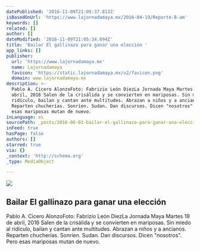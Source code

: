 ```yaml
---
datePublished: '2016-11-09T21:05:37.813Z'
isBasedOnUrl: 'https://www.lajornadamaya.mx/2016-04-19/Reporte-8-am'
keywords: []
related: []
author: []
dateModified: '2016-11-09T21:05:34.894Z'
title: 'Bailar El gallinazo para ganar una elección '
app_links: []
publisher:
  url: 'https://www.lajornadamaya.mx'
  name: Lajornadamaya
  favicon: 'https://static.lajornadamaya.mx/v2/favicon.png'
  domain: www.lajornadamaya.mx
description: >-
  Pablo A. Cicero AlonzoFoto: Fabrizio León DiezLa Jornada Maya Martes 19 de
  abril, 2016 Salen de la crisálida y se convierten en mariposas. Sin miedo al
  ridículo, bailan y cantan ante multitudes. Abrazan a niños y a ancianos.
  Reparten chucherías. Sonríen. Sudan. Dan discursos. Dicen "nosotros". Pero
  esas mariposas mutan de nuevo.
inLanguage: es
sourcePath: _posts/2016-06-01-bailar-el-gallinazo-para-ganar-una-eleccion.md
inFeed: true
hasPage: false
authors: []
starred: true
via: {}
_context: 'http://schema.org'
_type: MediaObject

---
```

<article style=""><img src="https://s3-us-west-2.amazonaws.com/the-grid-img/p/bce1ed404ef55feeef718b607ad8463adc542131.jpg" /><h1>Bailar El gallinazo para ganar una elección </h1><p>Pablo A. Cicero AlonzoFoto: Fabrizio León DiezLa Jornada Maya Martes 19 de abril, 2016 Salen de la crisálida y se convierten en mariposas. Sin miedo al ridículo, bailan y cantan ante multitudes. Abrazan a niños y a ancianos. Reparten chucherías. Sonríen. Sudan. Dan discursos. Dicen "nosotros". Pero esas mariposas mutan de nuevo.</p></article>